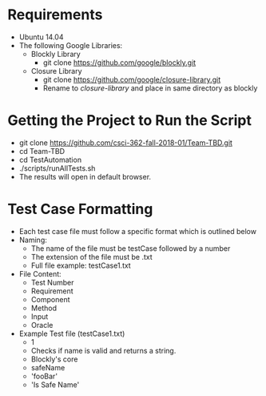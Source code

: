# Requirements
- Ubuntu 14.04
- The following Google Libraries:
    - Blockly Library
        - git clone https://github.com/google/blockly.git
    - Closure Library 
        - git clone https://github.com/google/closure-library.git
        - Rename to <i>closure-library</i> and place in same directory as blockly

# Getting the Project to Run the Script
- git clone https://github.com/csci-362-fall-2018-01/Team-TBD.git
- cd Team-TBD
- cd TestAutomation
- ./scripts/runAllTests.sh
- The results will open in default browser. 

# Test Case Formatting
- Each test case file must follow a specific format which is outlined below
- Naming:
    - The name of the file must be testCase followed by a number
    - The extension of the file must be .txt
    - Full file example: testCase1.txt
- File Content:
    - Test Number
    - Requirement
    - Component
    - Method
    - Input
    - Oracle
- Example Test file (testCase1.txt)
    - 1
    - Checks if name is valid and returns a string.
    - Blockly's core
    - safeName
    - 'fooBar'
    - 'Is Safe Name'
